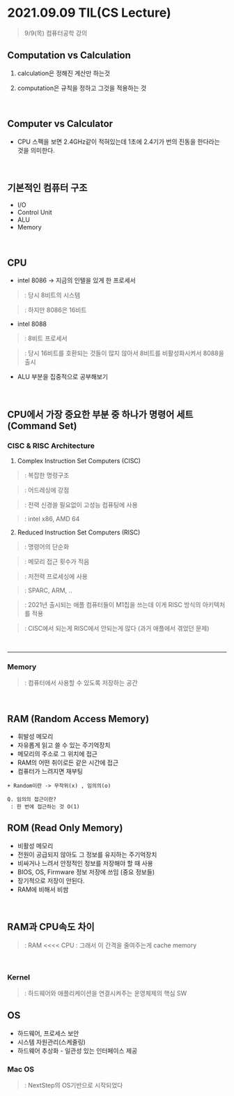 # 2021.09.09 TIL(CS Lecture)

> 9/9(목) 컴퓨터공학 강의

## Computation vs Calculation

1. calculation은 정해진 계산만 하는것

2. computation은 규칙을 정하고 그것을 적용하는 것

<br>

## Computer vs Calculator

- CPU 스펙을 보면 2.4GHz같이 적혀있는데 1초에 2.4기가 번의 진동을 한다라는 것을 의미한다.

<br>

## 기본적인 컴퓨터 구조

* I/O
* Control Unit
* ALU
* Memory

<br>

## CPU

- intel 8086 -> 지금의 인텔을 있게 한 프로세서

>: 당시 8비트의 시스템

>: 하지만 8086은 16비트


- intel 8088

>: 8비트 프로세서

>: 당시 16비트를 호환되는 것들이 많지 않아서 8비트를 비활성화시켜서 8088을 출시


- ALU 부분을 집중적으로 공부해보기

<br>

## CPU에서 가장 중요한 부분 중 하나가 명령어 세트 (Command Set)

### CISC & RISC Architecture

1. Complex Instruction Set Computers (CISC)

>: 복잡한 명령구조

>: 어드레싱에 강점

>: 전력 신경쓸 필요없이 고성능 컴퓨팅에 사용

>: intel x86, AMD 64


2. Reduced Instruction Set Computers (RISC)

>: 명령어의 단순화

>: 메모리 접근 횟수가 적음

>: 저전력 프로세싱에 사용

>: SPARC, ARM, ..

>: 2021년 출시되는 애플 컴퓨터들이 M1칩을 쓰는데 이게 RISC 방식의 아키텍처를 적용

>: CISC에서 되는게 RISC에서 안되는게 많다 (과거 애플에서 겪었던 문제)

<br>

--- 

### Memory

>: 컴퓨터에서 사용할 수 있도록 저장하는 공간

<br>

## RAM (Random Access Memory)
* 휘발성 메모리
* 자유롭게 읽고 쓸 수 있는 주기억장치
* 메모리의 주소로 그 위치에 접근
* RAM의 어떤 취이로든 같은 시간에 접근
* 컴퓨터가 느려지면 재부팅

```
+ Random이란 -> 무작위(x) , 임의의(o)

Q. 임의의 접근이란?
 : 한 번에 접근하는 것 O(1)
```


## ROM (Read Only Memory)
* 비활성 메모리
* 전원이 공급되지 않아도 그 정보를 유지하는 주기억장치
* 비싸거나 느려서 안정적인 정보를 저장해야 할 때 사용
* BIOS, OS, Firmware 정보 저장에 쓰임 (중요 정보들)
* 장기적으로 저장이 안된다.
* RAM에 비해서 비쌈

<br>

## RAM과 CPU속도 차이
>: RAM <<<< CPU
>: 그래서 이 간격을 줄여주는게 cache memory

<br>

### Kernel
>: 하드웨어와 애플리케이션을 연결시켜주는 운영체제의 핵심 SW


## OS
* 하드웨어, 프로세스 보안
* 시스템 자원관리(스케줄링)
* 하드웨어 추상화 - 일관성 있는 인터페이스 제공

### Mac OS
>: NextStep의 OS기반으로 시작되었다
